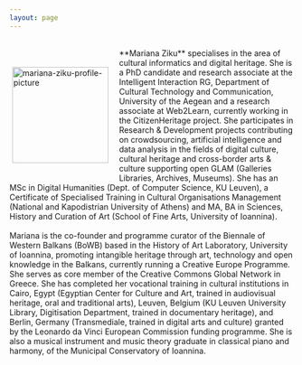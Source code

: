 ```yaml
---
layout: page
---
```


<br>
<p style="float: left;"><img src="https://mziku.github.io/images/mziku-portrait300x404px.jpg" style="float:left; margin-top:5mm; margin-right:5mm; margin-bottom:5mm; margin-left:5;" alt="mariana-ziku-profile-picture" width="170" height="auto"></p> 
**Mariana Ziku** specialises in the area of cultural informatics and digital heritage. She is a PhD candidate and research associate at the Intelligent Interaction RG, Department of Cultural Technology and Communication, University of the Aegean and a research associate at Web2Learn, currently working in the CitizenHeritage project. She participates in Research & Development projects contributing on crowdsourcing, artificial intelligence and data analysis in the fields of digital culture, cultural heritage and cross-border arts & culture supporting open GLAM (Galleries Libraries, Archives, Museums). She has an MSc in Digital Humanities (Dept. of Computer Science, KU Leuven), a Certificate of Specialised Training in Cultural Organisations Management (National and Kapodistrian University of Athens) and MA, BA in Sciences, History and Curation of Art (School of Fine Arts, University of Ioannina). 
<br>
<br>
Mariana is the co-founder and programme curator of the Biennale of Western Balkans (BoWB) based in the History of Art Laboratory, University of Ioannina, promoting intangible heritage through art, technology and open knowledge in the Balkans, currently running a Creative Europe Programme. She serves as core member of the Creative Commons Global Network in Greece. She has completed her vocational training in cultural institutions in Cairo, Egypt (Egyptian Center for Culture and Art, trained in audiovisual heritage, oral and traditional arts), Leuven, Belgium (KU Leuven University Library, Digitisation Department, trained in documentary heritage), and Berlin, Germany (Transmediale, trained in digital arts and culture) granted by the Leonardo da Vinci European Commission funding programme. She is also a musical instrument and music theory graduate in classical piano and harmony, of the Municipal Conservatory of Ioannina.



